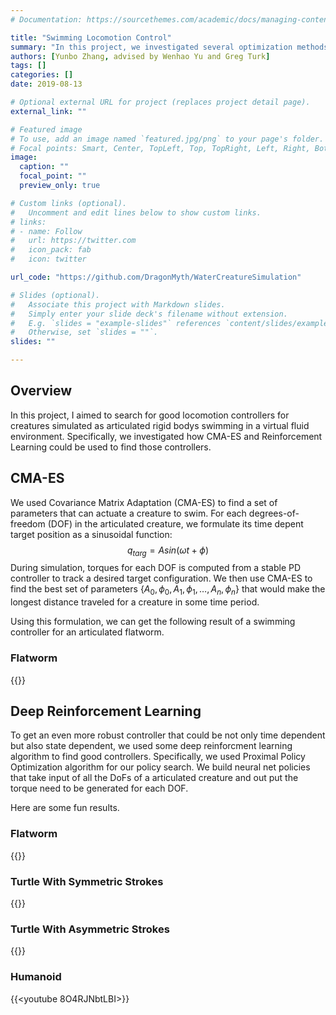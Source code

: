```yaml
---
# Documentation: https://sourcethemes.com/academic/docs/managing-content/

title: "Swimming Locomotion Control"
summary: "In this project, we investigated several optimization methods to find controlers that can drive simulated creatures to swim"
authors: [Yunbo Zhang, advised by Wenhao Yu and Greg Turk]
tags: []
categories: []
date: 2019-08-13

# Optional external URL for project (replaces project detail page).
external_link: ""

# Featured image
# To use, add an image named `featured.jpg/png` to your page's folder.
# Focal points: Smart, Center, TopLeft, Top, TopRight, Left, Right, BottomLeft, Bottom, BottomRight.
image:
  caption: ""
  focal_point: ""
  preview_only: true

# Custom links (optional).
#   Uncomment and edit lines below to show custom links.
# links:
# - name: Follow
#   url: https://twitter.com
#   icon_pack: fab
#   icon: twitter

url_code: "https://github.com/DragonMyth/WaterCreatureSimulation"

# Slides (optional).
#   Associate this project with Markdown slides.
#   Simply enter your slide deck's filename without extension.
#   E.g. `slides = "example-slides"` references `content/slides/example-slides.md`.
#   Otherwise, set `slides = ""`.
slides: ""

---
```

## Overview
In this project, I aimed to search for good locomotion controllers for creatures simulated as articulated rigid bodys swimming in a virtual fluid environment. Specifically, we investigated how CMA-ES and Reinforcement Learning could be used to find those controllers.

## CMA-ES
We used Covariance Matrix Adaptation (CMA-ES) to find a set of parameters that can actuate a creature to swim. For each degrees-of-freedom (DOF) in the articulated creature, we formulate its time depent target position as a sinusoidal function: $$q_{targ}=Asin(\omega t+\phi)$$
During simulation, torques for each DOF is computed from a stable PD controller to track a desired target configuration.
We then use CMA-ES to find the best set of parameters $\{ A_0,\phi_0,A_1,\phi_1,\dots,A_n,\phi_n \}$ that would make the longest distance traveled for a creature in some time period.

Using this formulation, we can get the following result of a swimming controller for an articulated flatworm.
### Flatworm
{{<youtube MjmL-VVzExU>}}

## Deep Reinforcement Learning
To get an even more robust controller that could be not only time dependent but also state dependent, we used some deep reinforcment learning algorithm to find good controllers. Specifically, we used Proximal Policy Optimization algorithm for our policy search. We build neural net policies that take input of all the DoFs of a articulated creature and out put the torque need to be generated for each DOF. 

Here are some fun results.
### Flatworm
{{<youtube nivNgAl7S-s>}}
### Turtle With Symmetric Strokes
{{<youtube wlbJOAsBesc>}}
### Turtle With Asymmetric Strokes
{{<youtube tLUJ7ZdVoTw>}}
### Humanoid
{{<youtube 8O4RJNbtLBI>}}
